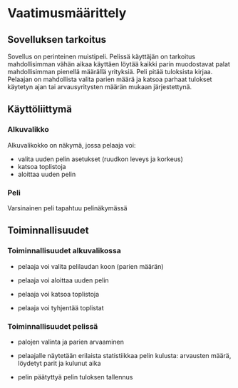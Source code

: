 # Vaatimusmäärittely

## Sovelluksen tarkoitus

Sovellus on perinteinen muistipeli. Pelissä käyttäjän on tarkoitus mahdollisimman vähän aikaa käyttäen löytää kaikki parin muodostavat palat mahdollisimman pienellä määrällä yrityksiä. Peli pitää tuloksista kirjaa. Pelaajan on mahdollista valita parien määrä ja katsoa parhaat tulokset käytetyn ajan tai arvausyritysten määrän mukaan järjestettynä. 

## Käyttöliittymä

### Alkuvalikko

Alkuvalikokko on näkymä, jossa pelaaja voi:

- valita uuden pelin asetukset (ruudkon leveys ja korkeus)
- katsoa toplistoja
- aloittaa uuden pelin

### Peli

Varsinainen peli tapahtuu pelinäkymässä

## Toiminnallisuudet

### Toiminnallisuudet alkuvalikossa

- pelaaja voi valita pelilaudan koon (parien määrän)

- pelaaja voi aloittaa uuden pelin

- pelaaja voi katsoa toplistoja

- pelaaja voi tyhjentää toplistat

### Toiminnallisuudet pelissä

- palojen valinta ja parien arvaaminen

- pelaajalle näytetään erilaista statistiikkaa pelin kulusta: arvausten määrä, löydetyt parit ja kulunut aika
 
- pelin päätyttyä pelin tuloksen tallennus
